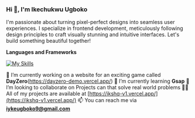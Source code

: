 ### Hi 👋, I'm Ikechukwu Ugboko

I'm passionate about turning pixel-perfect designs into seamless user experiences. I specialize in frontend development, meticulously following design principles to craft visually stunning and intuitive interfaces. Let's build something beautiful together!

**Languages and Frameworks**

[![My Skills](https://skillicons.dev/icons?i=html,css,js,typescript,react,nextjs)](https://skillicons.dev)

🔭 I’m currently working on a website for an exciting game called **DayZero**(https://dayzero-demo.vercel.app/)
🌱 I’m currently learning **Gsap**
👯 I’m looking to collaborate on Projects can that solve real world problems
👨‍💻 All of my projects are available at [https://ikshq-v1.vercel.app/](https://ikshq-v1.vercel.app/)
📫 You can reach me via **iykeugboko9@gmail.com**

